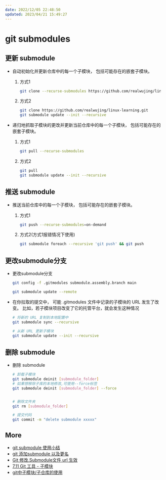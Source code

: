 ```yaml
---
date: 2022/12/05 22:48:50
updated: 2023/04/21 15:49:27
---
```


# git submodules

## 更新 submodule

- 自动初始化并更新仓库中的每一个子模块， 包括可能存在的嵌套子模块。

    1. 方式1

        ```bash
        git clone --recurse-submodules https://github.com/realwujing/linux-learning.git
        ```

    2. 方式2

        ```bash
        git clone https://github.com/realwujing/linux-learning.git
        git submodule update --init --recursive
        ```

- 递归地抓取子模块的更改并更新当前仓库中的每一个子模块， 包括可能存在的嵌套子模块。

    1. 方式1

        ```bash
        git pull --recurse-submodules
        ```

    2. 方式2

        ```bash
        git pull
        git submodule update --init --recursive
        ```

## 推送 submodule

- 推送当前仓库中的每一个子模块， 包括可能存在的嵌套子模块。

    1. 方式1

        ```bash
        git push --recurse-submodules=on-demand
        ```

    2. 方式2(方式1报错情况下使用)

        ```bash
        git submodule foreach --recursive 'git push' && git push
        ```

## 更改submodule分支

- 更改submodule分支

    ```bash
    git config -f .gitmodules submodule.assembly.branch main
    ```

    ```bash
    git submodule update --remote
    ```

- 在你拉取的提交中， 可能 .gitmodules 文件中记录的子模块的 URL 发生了改变。 比如，若子模块项目改变了它的托管平台，就会发生这种情况

    ```bash
    # 将新的 URL 复制到本地配置中
    git submodule sync --recursive
    ```

    ```bash
    # 从新 URL 更新子模块
    git submodule update --init --recursive
    ```

## 删除 submodule

- 删除 submodule

    ```bash
    # 卸载子模块
    git submodule deinit [submodule_folder]
    # 如果想移除子库的本地修改,可使用--force标签
    git submodule deinit [submodule_folder] --force


    # 删除文件夹
    git rm [submodule_folder]

    # 提交代码
    git commit -m "delete submodule xxxxx"

    ```

## More

- [git submodule 使用小结](https://www.jianshu.com/p/f8a55b972972/)
- [git 添加submodule 以及更名](https://www.cnblogs.com/hustcpp/p/13092625.html)
- [Git 修改.Submodule文件 url 生效](https://blog.csdn.net/weixin_45115705/article/details/104303730)
- [7.11 Git 工具 - 子模块](https://git-scm.com/book/zh/v2/Git-%E5%B7%A5%E5%85%B7-%E5%AD%90%E6%A8%A1%E5%9D%97)
- [git中子模块/子仓库的使用](https://blog.csdn.net/weixin_43455581/article/details/120174578)
